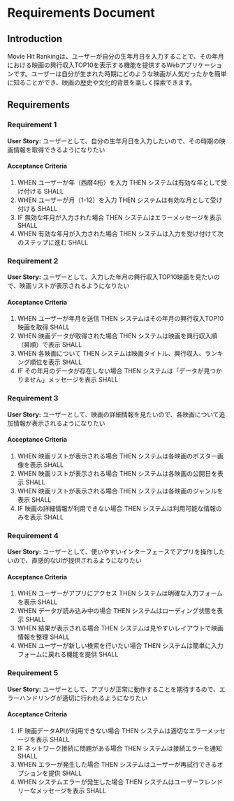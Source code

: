 # Requirements Document

## Introduction

Movie Hit Rankingは、ユーザーが自分の生年月日を入力することで、その年月における映画の興行収入TOP10を表示する機能を提供するWebアプリケーションです。ユーザーは自分が生まれた時期にどのような映画が人気だったかを簡単に知ることができ、映画の歴史や文化的背景を楽しく探索できます。

## Requirements

### Requirement 1

**User Story:** ユーザーとして、自分の生年月日を入力したいので、その時期の映画情報を取得できるようになりたい

#### Acceptance Criteria

1. WHEN ユーザーが年（西暦4桁）を入力 THEN システムは有効な年として受け付ける SHALL
2. WHEN ユーザーが月（1-12）を入力 THEN システムは有効な月として受け付ける SHALL
3. IF 無効な年月が入力された場合 THEN システムはエラーメッセージを表示 SHALL
4. WHEN 有効な年月が入力された場合 THEN システムは入力を受け付けて次のステップに進む SHALL

### Requirement 2

**User Story:** ユーザーとして、入力した年月の興行収入TOP10映画を見たいので、映画リストが表示されるようになりたい

#### Acceptance Criteria

1. WHEN ユーザーが年月を送信 THEN システムはその年月の興行収入TOP10映画を取得 SHALL
2. WHEN 映画データが取得された場合 THEN システムは映画を興行収入順（昇順）で表示 SHALL
3. WHEN 各映画について THEN システムは映画タイトル、興行収入、ランキング順位を表示 SHALL
4. IF その年月のデータが存在しない場合 THEN システムは「データが見つかりません」メッセージを表示 SHALL

### Requirement 3

**User Story:** ユーザーとして、映画の詳細情報を見たいので、各映画について追加情報が表示されるようになりたい

#### Acceptance Criteria

1. WHEN 映画リストが表示される場合 THEN システムは各映画のポスター画像を表示 SHALL
2. WHEN 映画リストが表示される場合 THEN システムは各映画の公開日を表示 SHALL
3. WHEN 映画リストが表示される場合 THEN システムは各映画のジャンルを表示 SHALL
4. IF 映画の詳細情報が利用できない場合 THEN システムは利用可能な情報のみを表示 SHALL

### Requirement 4

**User Story:** ユーザーとして、使いやすいインターフェースでアプリを操作したいので、直感的なUIが提供されるようになりたい

#### Acceptance Criteria

1. WHEN ユーザーがアプリにアクセス THEN システムは明確な入力フォームを表示 SHALL
2. WHEN データが読み込み中の場合 THEN システムはローディング状態を表示 SHALL
3. WHEN 結果が表示される場合 THEN システムは見やすいレイアウトで映画情報を整理 SHALL
4. WHEN ユーザーが新しい検索を行いたい場合 THEN システムは簡単に入力フォームに戻れる機能を提供 SHALL

### Requirement 5

**User Story:** ユーザーとして、アプリが正常に動作することを期待するので、エラーハンドリングが適切に行われるようになりたい

#### Acceptance Criteria

1. IF 映画データAPIが利用できない場合 THEN システムは適切なエラーメッセージを表示 SHALL
2. IF ネットワーク接続に問題がある場合 THEN システムは接続エラーを通知 SHALL
3. WHEN エラーが発生した場合 THEN システムはユーザーが再試行できるオプションを提供 SHALL
4. WHEN システムエラーが発生した場合 THEN システムはユーザーフレンドリーなメッセージを表示 SHALL